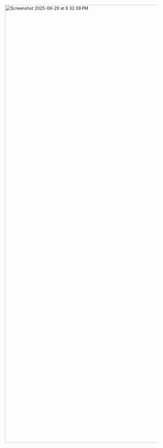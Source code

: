 <img width="1440" alt="Screenshot 2025-06-29 at 9 32 09 PM" src="https://github.com/user-attachments/assets/bc902d94-54d2-4d5a-9f4e-77659c590ebe" />
